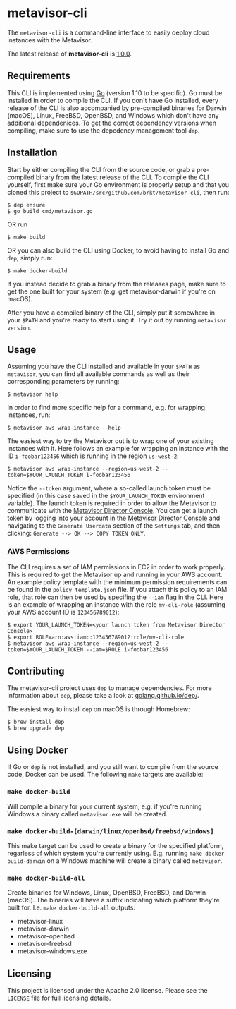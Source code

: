 # metavisor-cli
The `metavisor-cli` is a command-line interface to easily deploy cloud instances with the Metavisor.

The latest release of **metavisor-cli** is [1.0.0](https://github.com/brkt/metavisor-cli/releases/latest).

## Requirements
This CLI is implemented using [Go](https://golang.org) (version 1.10 to be specific). Go must be installed in order to compile the CLI. If you don't have Go installed, every release of the CLI is also accompanied by pre-compiled binaries for Darwin (macOS), Linux, FreeBSD, OpenBSD, and Windows which don't have any additional dependenices. To get the correct dependency versions when compiling, make sure to use the depedency management tool `dep`.

## Installation
Start by either compiling the CLI from the source code, or grab a pre-compiled binary from the latest release of the CLI. To compile the CLI yourself, first make sure your Go environment is properly setup and that you cloned this project to `$GOPATH/src/github.com/brkt/metavisor-cli`, then run:
```
$ dep ensure
$ go build cmd/metavisor.go
```
OR run
```
$ make build
```
OR you can also build the CLI using Docker, to avoid having to install Go and `dep`, simply run:
```
$ make docker-build
```
If you instead decide to grab a binary from the releases page, make sure to get the one built for your system (e.g. get metavisor-darwin if you're on macOS).


After you have a compiled binary of the CLI, simply put it somewhere in your `$PATH` and you're ready to start using it. Try it out by running `metavisor version`.

## Usage
Assuming you have the CLI installed and available in your `$PATH` as `metavisor`, you can find all available commands as well as their corresponding parameters by running:
```
$ metavisor help
```
In order to find more specific help for a command, e.g. for wrapping instances, run:
```
$ metavisor aws wrap-instance --help
```
The easiest way to try the Metavisor out is to wrap one of your existing instances with it. Here follows an example for wrapping an instance with the ID `i-foobar123456` which is running in the region `us-west-2`:
```
$ metavisor aws wrap-instance --region=us-west-2 --token=$YOUR_LAUNCH_TOKEN i-foobar123456
```
Notice the `--token` argument, where a so-called launch token must be specified (in this case saved in the `$YOUR_LAUNCH_TOKEN` environment variable). The launch token is required in order to allow the Metavisor to communicate with the [Metavisor Director Console](https://mgmt.brkt.com). You can get a launch token by logging into your account in the [Metavisor Director Console](https://mgmt.brkt.com) and navigating to the `Generate Userdata` section of the `Settings` tab, and then clicking: `Generate --> OK --> COPY TOKEN ONLY`.

### AWS Permissions
The CLI requires a set of IAM permissions in EC2 in order to work properly. This is required to get the Metavisor up and running in your AWS account. An example policy template with the minimum permission requirements can be found in the `policy_template.json` file. If you attach this policy to an IAM role, that role can then be used by specifing the `--iam` flag in the CLI. Here is an example of wrapping an instance with the role `mv-cli-role` (assuming your AWS account ID is `123456789012`):
```
$ export YOUR_LAUNCH_TOKEN=<your launch token from Metavisor Director Console>
$ export ROLE=arn:aws:iam::123456789012:role/mv-cli-role
$ metavisor aws wrap-instance --region=us-west-2 --token=$YOUR_LAUNCH_TOKEN --iam=$ROLE i-foobar123456
```

## Contributing
The metavisor-cli project uses `dep` to manage dependencies. For more information about `dep`, please take a look at [golang.github.io/dep/](https://golang.github.io/dep/).

The easiest way to install `dep` on macOS is through Homebrew:
```
$ brew install dep
$ brew upgrade dep
```

## Using Docker
If Go or `dep` is not installed, and you still want to compile from the source code, Docker can be used. The following `make` targets are available:
### `make docker-build`
Will compile a binary for your current system, e.g. if you're running Windows a binary called `metavisor.exe` will be created.

### `make docker-build-[darwin/linux/openbsd/freebsd/windows]`
This make target can be used to create a binary for the specified platform, regarless of which system you're currently using. E.g. running `make docker-build-darwin` on a Windows machine will create a binary called `metavisor`.

### `make docker-build-all`
Create binaries for Windows, Linux, OpenBSD, FreeBSD, and Darwin (macOS). The binaries will have a suffix indicating which platform they're built for. I.e. `make docker-build-all` outputs:

- metavisor-linux
- metavisor-darwin
- metavisor-openbsd
- metavisor-freebsd
- metavisor-windows.exe

## Licensing
This project is licensed under the Apache 2.0 license. Please see the `LICENSE` file for full licensing details.
